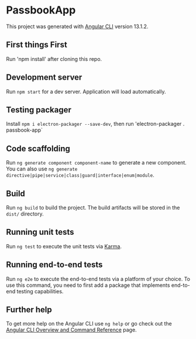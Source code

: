 # PassbookApp

This project was generated with [Angular CLI](https://github.com/angular/angular-cli) version 13.1.2.

## First things First
Run 'npm install' after cloning this repo.

## Development server

Run `npm start` for a dev server. Application will load automatically.

## Testing packager

Install `npm i electron-packager --save-dev`, then run 'electron-packager . passbook-app`

## Code scaffolding

Run `ng generate component component-name` to generate a new component. You can also use `ng generate directive|pipe|service|class|guard|interface|enum|module`.

## Build

Run `ng build` to build the project. The build artifacts will be stored in the `dist/` directory.

## Running unit tests

Run `ng test` to execute the unit tests via [Karma](https://karma-runner.github.io).

## Running end-to-end tests

Run `ng e2e` to execute the end-to-end tests via a platform of your choice. To use this command, you need to first add a package that implements end-to-end testing capabilities.

## Further help

To get more help on the Angular CLI use `ng help` or go check out the [Angular CLI Overview and Command Reference](https://angular.io/cli) page.
